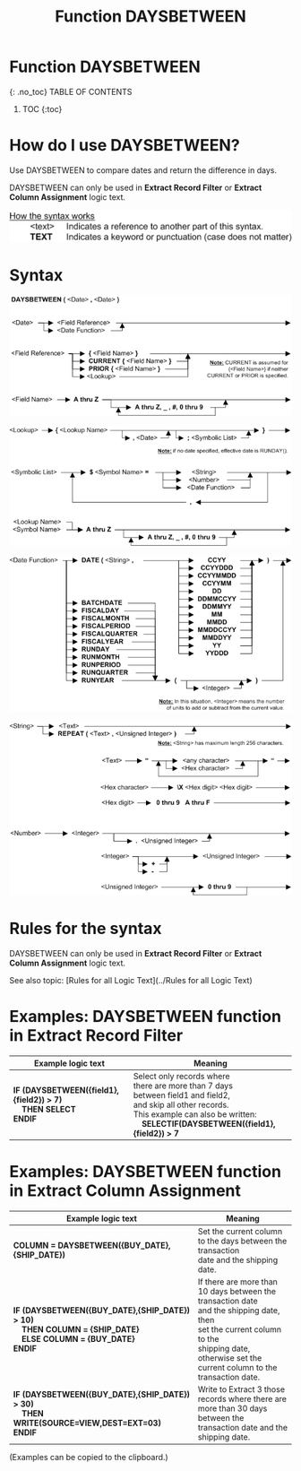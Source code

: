 ﻿---
layout: default
title: "Function DAYSBETWEEN"
parent: Functions
grand_parent: Workbench Logic Text Full Details
nav_order: 5
---
# Function DAYSBETWEEN
{: .no_toc}
TABLE OF CONTENTS 
1. TOC
{:toc}  


# How do I use DAYSBETWEEN? 


Use DAYSBETWEEN to compare dates and return the difference in days.

DAYSBETWEEN can only be used in **Extract Record Filter** or **Extract Column Assignment** logic text.


![(Syntax Legend)](../../images/LTZZ_Syntax_legend.gif )

# Syntax 

![Function DAYSBETWEEN 1](../../images/LTSF_DAYSBTWDATE_01.gif)

![Function DAYSBETWEEN 2](../../images/LTSF_DATE_02.gif)

![Function DAYSBETWEEN 3](../../images/LTSF_DATE_03.gif)

![Function DAYSBETWEEN 4](../../images/LTSF_DATE_04.gif)

# Rules for the syntax 

DAYSBETWEEN can only be used in **Extract Record Filter** or **Extract Column Assignment** logic text.

See also topic: [Rules for all Logic Text](../Rules for all Logic Text) 

# Examples: DAYSBETWEEN function in Extract Record Filter 


|Example logic text|Meaning|
|------------------|-------|
|**IF (DAYSBETWEEN({field1},{field2}) > 7)<BR>&nbsp;&nbsp;&nbsp;&nbsp;THEN SELECT<BR>ENDIF**|Select only records where<BR>there are more than 7 days<BR>between field1 and field2, <BR>and skip all other records. <BR>This example can also be written:<BR>&nbsp;&nbsp;&nbsp;&nbsp;**SELECTIF(DAYSBETWEEN({field1},{field2}) > 7**|

# Examples: DAYSBETWEEN function in Extract Column Assignment 


|Example logic text|Meaning|
|------------------|-------|
|**COLUMN = DAYSBETWEEN({BUY_DATE},{SHIP_DATE})**|Set the current column<BR>to the days between the transaction<BR>date and the shipping date.|
|**IF (DAYSBETWEEN({BUY_DATE},{SHIP_DATE}) > 10)<BR>&nbsp;&nbsp;&nbsp;&nbsp;THEN COLUMN = {SHIP_DATE}<BR>&nbsp;&nbsp;&nbsp;&nbsp;ELSE COLUMN = {BUY_DATE}<BR>ENDIF**|If there are more than<BR>10 days between the transaction date<BR> and the shipping date, then<BR>set the current column to the<BR>shipping date, otherwise set the<BR>current column to the transaction date.|
|**IF (DAYSBETWEEN({BUY_DATE},{SHIP_DATE}) > 30)<BR>&nbsp;&nbsp;&nbsp;&nbsp;THEN WRITE(SOURCE=VIEW,DEST=EXT=03)<BR>ENDIF**|Write to Extract 3 those<BR> records where there are<BR> more than 30 days between the<BR>transaction date and the shipping date.|
  

  
  (Examples can be copied to the clipboard.)
  
